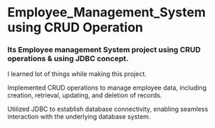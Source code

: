 # Employee_Management_System using CRUD Operation
<h3>Its Employee management System project using CRUD operations & using JDBC concept.</h3>
<p>I learned lot of things while making this project.</p>
<p>Implemented CRUD operations to manage employee data, including creation, retrieval, updating, and deletion of records.</p>
<p>Utilized JDBC to establish database connectivity, enabling seamless interaction with the underlying database system.</p>
